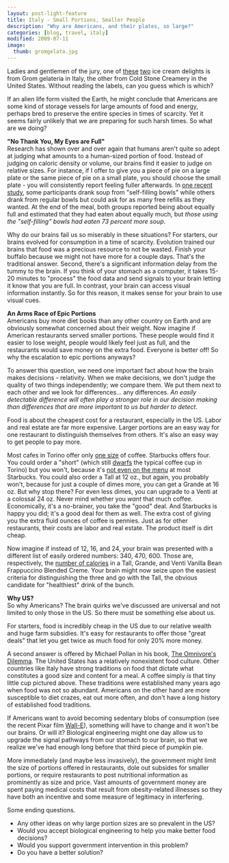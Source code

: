 ```yaml
---
layout: post-light-feature
title: Italy - Small Portions, Smaller People
description: "Why are Americans, and their plates, so large?"
categories: [blog, travel, italy]
modified: 2009-07-11
image:
  thumb: gromgelato.jpg
---
```

Ladies and gentlemen of the jury, one of [these](http://www.djstrouse.com/images/coldstone.jpg) [two](http://www.djstrouse.com/images/gromgelato.jpg) ice cream delights is from Grom gelateria in Italy, the other from Cold Stone Creamery in the United States. Without reading the labels, can you guess which is which?

If an alien life form visited the Earth, he might conclude that Americans are some kind of storage vessels for large amounts of food and energy, perhaps bred to preserve the entire species in times of scarcity. Yet it seems fairly unlikely that we are preparing for such harsh times. So what are we doing?

<strong>"No Thank You, My Eyes are Full"</strong><br>
Research has shown over and over again that humans aren't quite so adept at judging what amounts to a human-sized portion of food. Instead of judging on caloric density or volume, our brains find it easier to judge on relative sizes. For instance, if I offer to give you a piece of pie on a large plate or the same piece of pie on a small plate, you should choose the small plate - you will consistently report feeling fuller afterwards. In <a href="http://scienceblogs.com/cognitivedaily/2009/06/self-refilling_bowls_an_idea_w.php">one recent study</a>, some participants drank soup from "self-filling bowls" while others drank from regular bowls but could ask for as many free refills as they wanted. At the end of the meal, both groups reported being about equally full and estimated that they had eaten about equally much, but *those using the "self-filling" bowls had eaten 73 percent more soup*.

Why do our brains fail us so miserably in these situations? For starters, our brains evolved for consumption in a time of scarcity. Evolution trained our brains that food was a precious resource to not be wasted. Finish your buffalo because we might not have more for a couple days. That's the traditional answer. Second, there's a significant information delay from the tummy to the brain. If you think of your stomach as a computer, it takes 15-20 minutes to "process" the food data and send signals to your brain letting it know that you are full. In contrast, your brain can access visual information instantly. So for this reason, it makes sense for your brain to use visual cues.

<strong>An Arms Race of Epic Portions</strong><br>
Americans buy more diet books than any other country on Earth and are obviously somewhat concerned about their weight. Now imagine if American restaurants served smaller portions. These people would find it easier to lose weight, people would likely feel just as full, and the restaurants would save money on the extra food. Everyone is better off! So why the escalation to epic portions anyways?

To answer this question, we need one important fact about how the brain makes decisions - relativity. When we make decisions, we don't judge the quality of two things independently; we compare them. We put them next to each other and we look for differences... any differences. *An easily detectable difference will often play a stronger role in our decision making than differences that are more important to us but harder to detect.*

Food is about the cheapest cost for a restaurant, especially in the US. Labor and real estate are far more expensive. Larger portions are an easy way for one restaurant to distinguish themselves from others. It's also an easy way to get people to pay more.

Most cafes in Torino offer only [one size](http://www.djstrouse.com/images/torinoespresso.jpg) of coffee. Starbucks offers four. You could order a "short" (which still [dwarfs](http://www.djstrouse.com/images/starbucks.jpg) the typical coffee cup in Torino) but you won't, because it's <a href="http://www.slate.com/id/2133754">not even on the menu</a> at most Starbucks. You could also order a Tall at 12 oz., but again, you probably won't, because for just a couple of dimes more, you can get a Grande at 16 oz. But why stop there? For even less dimes, you can upgrade to a Venti at a colossal 24 oz. Never mind whether you <em>want</em> that much coffee. Economically, it's a no-brainer, you take the "good" deal. And Starbucks is happy you did; it's a good deal for them as well. The extra cost of giving you the extra fluid ounces of coffee is pennies. Just as for other restaurants, their costs are labor and real estate. The product itself is dirt cheap.

Now imagine if instead of 12, 16, and 24, your brain was presented with a different list of easily ordered numbers: 340, 470, 600. Those are, respectively, the <a href="http://www.starbucks.com/retail/nutrition_beverage_detail.asp">number of calories</a> in a Tall, Grande, and Venti Vanilla Bean Frappuccino Blended Creme. Your brain might now seize upon the easiest criteria for distinguishing the three and go with the Tall, the obvious candidate for "healthiest" drink of the bunch.

<strong>Why US?</strong><br>
So why Americans? The brain quirks we've discussed are universal and not limited to only those in the US. So there must be something else about us.

For starters, food is incredibly cheap in the US due to our relative wealth and huge farm subsidies. It's easy for restaurants to offer those "great deals" that let you get twice as much food for only 20% more money.

A second answer is offered by Michael Pollan in his book, <a href="http://www.goodreads.com/book/show/3109.The_Omnivore_s_Dilemma">The Omnivore's Dilemma</a>. The United States has a relatively nonexistent food culture. Other countries like Italy have strong traditions on food that dictate what constitutes a good size and content for a meal. A coffee simply <em>is</em> that tiny little cup pictured above. These traditions were established many years ago when food was not so abundant. Americans on the other hand are more susceptible to diet crazes, eat out more often, and don't have a long history of established food traditions.

If Americans want to avoid becoming sedentary blobs of consumption (see the recent Pixar film <a href="http://www.imdb.com/title/tt0910970/">Wall-E</a>), something will have to change and it won't be our brains. Or will it? Biological engineering might one day allow us to upgrade the signal pathways from our stomach to our brain, so that we realize we've had enough long before that third piece of pumpkin pie.

More immediately (and maybe less invasively), the government might limit the size of portions offered in restaurants, dole out subsides for smaller portions, or require restaurants to post nutritional information as prominently as size and price. Vast amounts of government money are spent paying medical costs that result from obesity-related illnesses so they have both an incentive and some measure of legitimacy in interfering.

Some ending questions.
<ul>
	<li>Any other ideas on why large portion sizes are so prevalent in the US?</li>
	<li>Would you accept biological engineering to help you make better food decisions?</li>
	<li>Would you support government intervention in this problem?</li>
	<li>Do you have a better solution?</li>
</ul>